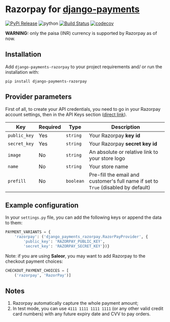# Razorpay for [django-payments](https://github.com/jazzband/django-payments)

[![PyPi Release](https://img.shields.io/pypi/v/django-payments-razorpay.svg)](https://pypi.org/project/django-payments-razorpay/)
![python](https://img.shields.io/pypi/pyversions/django-payments-razorpay.svg)
[![Build Status](https://travis-ci.com/NyanKiyoshi/django-payments-razorpay.svg?branch=master)](https://travis-ci.com/NyanKiyoshi/django-payments-razorpay)
[![codecov](https://codecov.io/gh/NyanKiyoshi/django-payments-razorpay/branch/master/graph/badge.svg)](https://codecov.io/gh/NyanKiyoshi/django-payments-razorpay)

**WARNING:** only the paisa (INR) currency is supported by Razorpay as of now.

## Installation
Add `django-payments-razorpay` to your project requirements 
and/ or run the installation with:
```shell
pip install django-payments-razorpay
```


## Provider parameters
First of all, to create your API credentials, you need to go in your Razorpay account settings, 
then in the API Keys section ([direct link](https://dashboard.razorpay.com/#/app/keys)).

| Key          | Required | Type      | Description |
| ------------ | -------  | --------- | ----------- |
| `public_key` | Yes      | `string`  | Your Razorpay **key id**        |
| `secret_key` | Yes      | `string`  | Your Razorpay **secret key id** |
| `image`      | No       | `string`  | An absolute or relative link to your store logo |
| `name`       | No       | `string`  | Your store name |
| `prefill`    | No       | `boolean` | Pre-fill the email and customer's full name if set to `True` (disabled by default) |


## Example configuration

In your `settings.py` file, you can add the following keys or append the data to them:

```python
PAYMENT_VARIANTS = {
    'razorpay': ('django_payments_razorpay.RazorPayProvider', {
        'public_key': 'RAZORPAY_PUBLIC_KEY',
        'secret_key': 'RAZORPAY_SECRET_KEY'})}
```

Note: if you are using **Saleor**, you may want to add Razorpay to the checkout payment choices:

```python
CHECKOUT_PAYMENT_CHOICES = [
    ('razorpay', 'RazorPay')]
```


## Notes
1. Razorpay automatically capture the whole payment amount;
2. In test mode, you can use `4111 1111 1111 1111` (or any other valid credit card numbers) 
with any future expiry date and CVV to pay orders.
